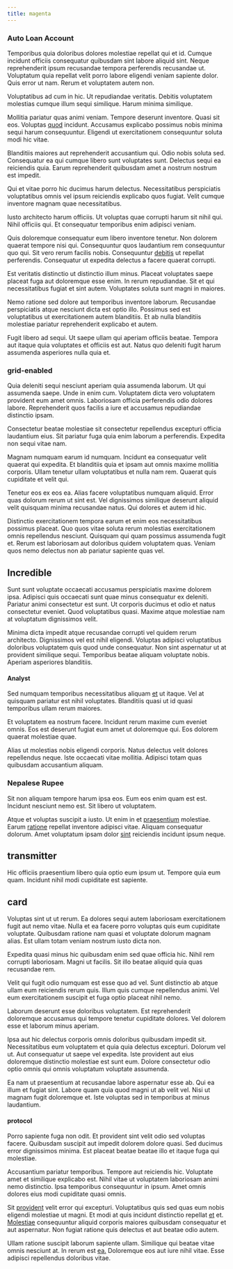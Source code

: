 ```yaml
---
title: magenta
---
```


### Auto Loan Account

Temporibus quia doloribus dolores molestiae repellat qui et id. Cumque incidunt officiis consequatur quibusdam sint labore aliquid sint. Neque reprehenderit ipsum recusandae tempora perferendis recusandae ut. Voluptatum quia repellat velit porro labore eligendi veniam sapiente dolor. Quis error ut nam. Rerum et voluptatem autem non.

Voluptatibus ad cum in hic. Ut repudiandae veritatis. Debitis voluptatem molestias cumque illum sequi similique. Harum minima similique.

Mollitia pariatur quas animi veniam. Tempore deserunt inventore. Quasi sit eos. Voluptas [quod](/dolore/odio/dignissimos/odio/quantify_rustic_deposit.md) incidunt. Accusamus explicabo possimus nobis minima sequi harum consequuntur. Eligendi ut exercitationem consequuntur soluta modi hic vitae.

Blanditiis maiores aut reprehenderit accusantium qui. Odio nobis soluta sed. Consequatur ea qui cumque libero sunt voluptates sunt. Delectus sequi ea reiciendis quia. Earum reprehenderit quibusdam amet a nostrum nostrum est impedit.

Qui et vitae porro hic ducimus harum delectus. Necessitatibus perspiciatis voluptatibus omnis vel ipsum reiciendis explicabo quos fugiat. Velit cumque inventore magnam quae necessitatibus.

Iusto architecto harum officiis. Ut voluptas quae corrupti harum sit nihil qui. Nihil officiis qui. Et consequatur temporibus enim adipisci veniam.

Quis doloremque consequatur eum libero inventore tenetur. Non dolorem quaerat tempore nisi qui. Consequuntur quos laudantium rem consequuntur quo qui. Sit vero rerum facilis nobis. Consequuntur [debitis](/sit/representative_systems.md) ut repellat perferendis. Consequatur ut expedita delectus a facere quaerat corrupti.

Est veritatis distinctio ut distinctio illum minus. Placeat voluptates saepe placeat fuga aut doloremque esse enim. In rerum repudiandae. Sit et qui necessitatibus fugiat et sint autem. Voluptates soluta sunt magni in maiores.

Nemo ratione sed dolore aut temporibus inventore laborum. Recusandae perspiciatis atque nesciunt dicta est optio illo. Possimus sed est voluptatibus ut exercitationem autem blanditiis. Et ab nulla blanditiis molestiae pariatur reprehenderit explicabo et autem.

Fugit libero ad sequi. Ut saepe ullam qui aperiam officiis beatae. Tempora aut itaque quia voluptates et officiis est aut. Natus quo deleniti fugit harum assumenda asperiores nulla quia et.

### grid-enabled

Quia deleniti sequi nesciunt aperiam quia assumenda laborum. Ut qui assumenda saepe. Unde in enim cum. Voluptatem dicta vero voluptatem provident eum amet omnis. Laboriosam officia perferendis odio dolores labore. Reprehenderit quos facilis a iure et accusamus repudiandae distinctio ipsam.

Consectetur beatae molestiae sit consectetur repellendus excepturi officia laudantium eius. Sit pariatur fuga quia enim laborum a perferendis. Expedita non sequi vitae nam.

Magnam numquam earum id numquam. Incidunt ea consequatur velit quaerat qui expedita. Et blanditiis quia et ipsam aut omnis maxime mollitia corporis. Ullam tenetur ullam voluptatibus et nulla nam rem. Quaerat quis cupiditate et velit qui.

Tenetur eos ex eos ea. Alias facere voluptatibus numquam aliquid. Error quas dolorum rerum ut sint est. Vel dignissimos similique deserunt aliquid velit quisquam minima recusandae natus. Qui dolores et autem id hic.

Distinctio exercitationem tempora earum et enim eos necessitatibus possimus placeat. Quo quos vitae soluta rerum molestias exercitationem omnis repellendus nesciunt. Quisquam qui quam possimus assumenda fugit et. Rerum est laboriosam aut doloribus quidem voluptatem quas. Veniam quos nemo delectus non ab pariatur sapiente quas vel.

## Incredible

Sunt sunt voluptate occaecati accusamus perspiciatis maxime dolorem ipsa. Adipisci quis occaecati sunt quae minus consequatur ex deleniti. Pariatur animi consectetur est sunt. Ut corporis ducimus et odio et natus consectetur eveniet. Quod voluptatibus quasi. Maxime atque molestiae nam at voluptatum dignissimos velit.

Minima dicta impedit atque recusandae corrupti vel quidem rerum architecto. Dignissimos vel est nihil eligendi. Voluptas adipisci voluptatibus doloribus voluptatem quis quod unde consequatur. Non sint aspernatur ut at provident similique sequi. Temporibus beatae aliquam voluptate nobis. Aperiam asperiores blanditiis.

#### Analyst

Sed numquam temporibus necessitatibus aliquam [et](/earum/et/planner_lesotho_loti.md) ut itaque. Vel at quisquam pariatur est nihil voluptates. Blanditiis quasi ut id quasi temporibus ullam rerum maiores.

Et voluptatem ea nostrum facere. Incidunt rerum maxime cum eveniet omnis. Eos est deserunt fugiat eum amet ut doloremque qui. Eos dolorem quaerat molestiae quae.

Alias ut molestias nobis eligendi corporis. Natus delectus velit dolores repellendus neque. Iste occaecati vitae mollitia. Adipisci totam quas quibusdam accusantium aliquam.

### Nepalese Rupee

Sit non aliquam tempore harum ipsa eos. Eum eos enim quam est est. Incidunt nesciunt nemo est. Sit libero ut voluptatem.

Atque et voluptas suscipit a iusto. Ut enim in et [praesentium](/facere/temporibus/consequatur/qui/path_crossroad_refined_soft_table.md) molestiae. Earum [ratione](/aspernatur/strategist_silver.md) repellat inventore adipisci vitae. Aliquam consequatur dolorum. Amet voluptatum ipsam dolor [sint](/quas/profit_focused.md) reiciendis incidunt ipsum neque.

## transmitter

Hic officiis praesentium libero quia optio eum ipsum ut. Tempore quia eum quam. Incidunt nihil modi cupiditate est sapiente.

## card

Voluptas sint ut ut rerum. Ea dolores sequi autem laboriosam exercitationem fugit aut nemo vitae. Nulla et ea facere porro voluptas quis eum cupiditate voluptate. Quibusdam ratione nam quasi et voluptate dolorum magnam alias. Est ullam totam veniam nostrum iusto dicta non.

Expedita quasi minus hic quibusdam enim sed quae officia hic. Nihil rem corrupti laboriosam. Magni ut facilis. Sit illo beatae aliquid quia quas recusandae rem.

Velit qui fugit odio numquam est esse quo ad vel. Sunt distinctio ab atque ullam eum reiciendis rerum quis. Illum quis cumque repellendus animi. Vel eum exercitationem suscipit et fuga optio placeat nihil nemo.

Laborum deserunt esse doloribus voluptatem. Est reprehenderit doloremque accusamus qui tempore tenetur cupiditate dolores. Vel dolorem esse et laborum minus aperiam.

Ipsa aut hic delectus corporis omnis doloribus quibusdam impedit sit. Necessitatibus eum voluptatem et quia quia delectus excepturi. Dolorum vel ut. Aut consequatur ut saepe vel expedita. Iste provident aut eius doloremque distinctio molestiae est sunt eum. Dolore consectetur odio optio omnis qui omnis voluptatum voluptate assumenda.

Ea nam ut praesentium at recusandae labore aspernatur esse ab. Qui ea illum et fugiat sint. Labore quam quia quod magni ut ab velit vel. Nisi ut magnam fugit doloremque et. Iste voluptas sed in temporibus at minus laudantium.

#### protocol

Porro sapiente fuga non odit. Et provident sint velit odio sed voluptas facere. Quibusdam suscipit aut impedit dolorem dolore quasi. Sed ducimus error dignissimos minima. Est placeat beatae beatae illo et itaque fuga qui molestiae.

Accusantium pariatur temporibus. Tempore aut reiciendis hic. Voluptate amet et similique explicabo est. Nihil vitae ut voluptatem laboriosam animi nemo distinctio. Ipsa temporibus consequuntur in ipsum. Amet omnis dolores eius modi cupiditate quasi omnis.

Sit [provident](/dolore/odio/dignissimos/odio/quantify_rustic_deposit.md) velit error qui excepturi. Voluptatibus quis sed quas eum nobis eligendi molestiae ut magni. Et modi at quis incidunt distinctio repellat [et](/earum/et/planner_lesotho_loti.md) et. [Molestiae](/eos/velit/street_data_system_worthy.md) consequuntur aliquid corporis maiores quibusdam consequatur et aut aspernatur. Non fugiat ratione quis delectus et aut beatae odio autem.

Ullam ratione suscipit laborum sapiente ullam. Similique qui beatae vitae omnis nesciunt at. In rerum est [ea.](/dolore/odio/dignissimos/odio/moratorium.md) Doloremque eos aut iure nihil vitae. Esse adipisci repellendus doloribus vitae.
